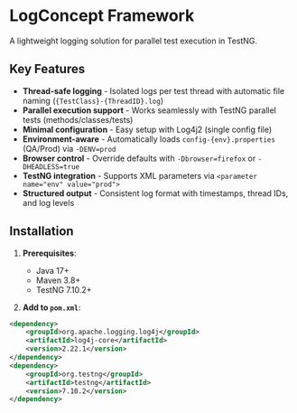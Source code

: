 # LogConcept Framework

A lightweight logging solution for parallel test execution in TestNG.

## Key Features

- **Thread-safe logging** - Isolated logs per test thread with automatic file naming (`{TestClass}-{ThreadID}.log`)
- **Parallel execution support** - Works seamlessly with TestNG parallel tests (methods/classes/tests)
- **Minimal configuration** - Easy setup with Log4j2 (single config file)
- **Environment-aware** - Automatically loads `config-{env}.properties` (QA/Prod) via `-DENV=prod`
- **Browser control** - Override defaults with `-Dbrowser=firefox` or `-DHEADLESS=true`
- **TestNG integration** - Supports XML parameters via `<parameter name="env" value="prod">`
- **Structured output** - Consistent log format with timestamps, thread IDs, and log levels

## Installation

1. **Prerequisites**:
   - Java 17+
   - Maven 3.8+
   - TestNG 7.10.2+

2. **Add to `pom.xml`**:
```xml
<dependency>
    <groupId>org.apache.logging.log4j</groupId>
    <artifactId>log4j-core</artifactId>
    <version>2.22.1</version>
</dependency>
<dependency>
    <groupId>org.testng</groupId>
    <artifactId>testng</artifactId>
    <version>7.10.2</version>
</dependency>
